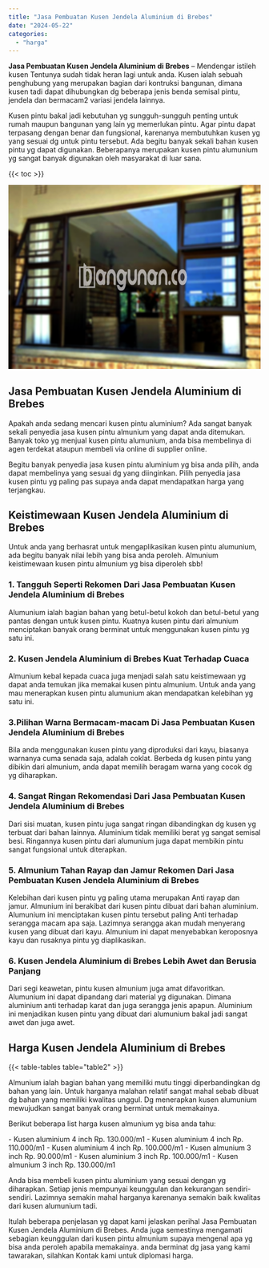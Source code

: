```yaml
---
title: "Jasa Pembuatan Kusen Jendela Aluminium di Brebes"
date: "2024-05-22"
categories: 
  - "harga"
---
```


**Jasa Pembuatan Kusen Jendela Aluminium di Brebes** – Mendengar istileh kusen Tentunya sudah tidak heran lagi untuk anda. Kusen ialah sebuah penghubung yang merupakan bagian dari kontruksi bangunan, dimana kusen tadi dapat dihubungkan dg beberapa jenis benda semisal pintu, jendela dan bermacam2 variasi jendela lainnya.

Kusen pintu bakal jadi kebutuhan yg sungguh-sungguh penting untuk rumah maupun bangunan yang lain yg memerlukan pintu. Agar pintu dapat terpasang dengan benar dan fungsional, karenanya membutuhkan kusen yg yang sesuai dg untuk pintu tersebut. Ada begitu banyak sekali bahan kusen pintu yg dapat digunakan. Beberapanya merupakan kusen pintu alumunium yg sangat banyak digunakan oleh masyarakat di luar sana.

{{< toc >}}

![Jasa Pembuatan Kusen Jendela Aluminium di Brebes](/images/harga-kusen-jendela-alumunium-11.png)

## Jasa Pembuatan Kusen Jendela Aluminium di Brebes

Apakah anda sedang mencari kusen pintu aluminium? Ada sangat banyak sekali penyedia jasa kusen pintu almunium yang dapat anda ditemukan. Banyak toko yg menjual kusen pintu alumunium, anda bisa membelinya di agen terdekat ataupun membeli via online di supplier online.

Begitu banyak penyedia jasa kusen pintu aluminium yg bisa anda pilih, anda dapat membelinya yang sesuai dg yang diinginkan. Pilih penyedia jasa kusen pintu yg paling pas supaya anda dapat mendapatkan harga yang terjangkau.

## Keistimewaan Kusen Jendela Aluminium di Brebes

Untuk anda yang berhasrat untuk mengaplikasikan kusen pintu alumunium, ada begitu banyak nilai lebih yang bisa anda peroleh. Almunium keistimewaan kusen pintu almunium yg bisa diperoleh sbb!

### 1\. Tangguh Seperti Rekomen Dari Jasa Pembuatan Kusen Jendela Aluminium di Brebes

Alumunium ialah bagian bahan yang betul-betul kokoh dan betul-betul yang pantas dengan untuk kusen pintu. Kuatnya kusen pintu dari almunium menciptakan banyak orang berminat untuk menggunakan kusen pintu yg satu ini.

### 2\. Kusen Jendela Aluminium di Brebes Kuat Terhadap Cuaca

Almunium kebal kepada cuaca juga menjadi salah satu keistimewaan yg dapat anda temukan jika memakai kusen pintu almunium. Untuk anda yang mau menerapkan kusen pintu alumunium akan mendapatkan kelebihan yg satu ini.

### 3.Pilihan Warna Bermacam-macam Di Jasa Pembuatan Kusen Jendela Aluminium di Brebes

Bila anda menggunakan kusen pintu yang diproduksi dari kayu, biasanya warnanya cuma senada saja, adalah coklat. Berbeda dg kusen pintu yang dibikin dari almunium, anda dapat memilih beragam warna yang cocok dg yg diharapkan.

### 4\. Sangat Ringan Rekomendasi Dari Jasa Pembuatan Kusen Jendela Aluminium di Brebes

Dari sisi muatan, kusen pintu juga sangat ringan dibandingkan dg kusen yg terbuat dari bahan lainnya. Aluminium tidak memiliki berat yg sangat semisal besi. Ringannya kusen pintu dari alumunium juga dapat membikin pintu sangat fungsional untuk diterapkan.

### 5\. Almunium Tahan Rayap dan Jamur Rekomen Dari Jasa Pembuatan Kusen Jendela Aluminium di Brebes

Kelebihan dari kusen pintu yg paling utama merupakan Anti rayap dan jamur. Almunium ini berakibat dari kusen pintu dibuat dari bahan aluminium. Alumunium ini menciptakan kusen pintu tersebut paling Anti terhadap serangga macam apa saja. Lazimnya serangga akan mudah menyerang kusen yang dibuat dari kayu. Almunium ini dapat menyebabkan keroposnya kayu dan rusaknya pintu yg diaplikasikan.

### 6\. Kusen Jendela Aluminium di Brebes Lebih Awet dan Berusia Panjang

Dari segi keawetan, pintu kusen almunium juga amat difavoritkan. Alumunium ini dapat dipandang dari material yg digunakan. Dimana aluminium anti terhadap karat dan juga serangga jenis apapun. Aluminium ini menjadikan kusen pintu yang dibuat dari alumunium bakal jadi sangat awet dan juga awet.

## Harga Kusen Jendela Aluminium di Brebes

{{< table-tables table="table2" >}}

Almunium ialah bagian bahan yang memiliki mutu tinggi diperbandingkan dg bahan yang lain. Untuk harganya malahan relatif sangat mahal sebab dibuat dg bahan yang memiliki kwalitas unggul. Dg menerapkan kusen alumunium mewujudkan sangat banyak orang berminat untuk memakainya.

Berikut beberapa list harga kusen almunium yg bisa anda tahu:

\- Kusen aluminium 4 inch Rp. 130.000/m1 - Kusen aluminium 4 inch Rp. 110.000/m1 - Kusen aluminium 4 inch Rp. 100.000/m1 - Kusen almunium 3 inch Rp. 90.000/m1 - Kusen aluminium 3 inch Rp. 100.000/m1 - Kusen almunium 3 inch Rp. 130.000/m1

Anda bisa membeli kusen pintu aluminium yang sesuai dengan yg diharapkan. Setiap jenis mempunyai keunggulan dan kekurangan sendiri-sendiri. Lazimnya semakin mahal harganya karenanya semakin baik kwalitas dari kusen alumunium tadi.

Itulah beberapa penjelasan yg dapat kami jelaskan perihal Jasa Pembuatan Kusen Jendela Aluminium di Brebes. Anda juga semestinya mengamati sebagian keunggulan dari kusen pintu almunium supaya mengenal apa yg bisa anda peroleh apabila memakainya. anda berminat dg jasa yang kami tawarakan, silahkan Kontak kami untuk diplomasi harga.
